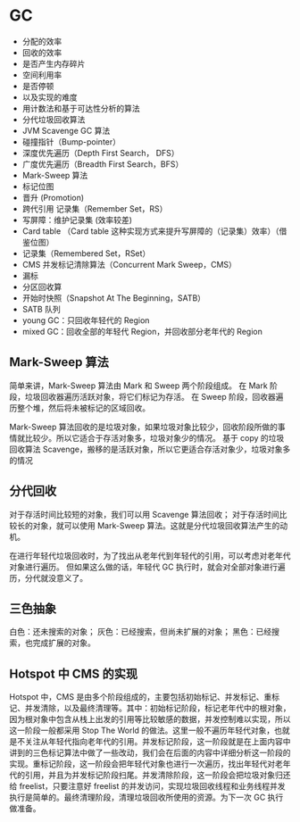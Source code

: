 # GC

- 分配的效率
- 回收的效率
- 是否产生内存碎片
- 空间利用率
- 是否停顿
- 以及实现的难度
- 用计数法和基于可达性分析的算法
- 分代垃圾回收算法
- JVM Scavenge GC 算法
- 碰撞指针（Bump-pointer）
- 深度优先遍历（Depth First Search， DFS）
- 广度优先遍历（Breadth First Search，BFS）
- Mark-Sweep 算法
- 标记位图
- 晋升 (Promotion)
- 跨代引用 记录集（Remember Set，RS）
- 写屏障：维护记录集 (效率较差)
- Card table （Card table 这种实现方式来提升写屏障的（记录集）效率）（借鉴位图）
- 记录集（Remembered Set，RSet）
- CMS 并发标记清除算法（Concurrent Mark Sweep，CMS）
- 漏标
- 分区回收算
- 开始时快照（Snapshot At The Beginning，SATB）
- SATB 队列
- young GC：只回收年轻代的 Region
- mixed GC：回收全部的年轻代 Region，并回收部分老年代的 Region

## Mark-Sweep 算法

简单来讲，Mark-Sweep 算法由 Mark 和 Sweep 两个阶段组成。
在 Mark 阶段，垃圾回收器遍历活跃对象，将它们标记为存活。
在 Sweep 阶段，回收器遍历整个堆，然后将未被标记的区域回收。

Mark-Sweep 算法回收的是垃圾对象，如果垃圾对象比较少，回收阶段所做的事情就比较少。所以它适合于存活对象多，垃圾对象少的情况。
基于 copy 的垃圾回收算法 Scavenge，搬移的是活跃对象，所以它更适合存活对象少，垃圾对象多的情况

## 分代回收

对于存活时间比较短的对象，我们可以用 Scavenge 算法回收；
对于存活时间比较长的对象，就可以使用 Mark-Sweep 算法。这就是分代垃圾回收算法产生的动机。

在进行年轻代垃圾回收时，为了找出从老年代到年轻代的引用，可以考虑对老年代对象进行遍历。
但如果这么做的话，年轻代 GC 执行时，就会对全部对象进行遍历，分代就没意义了。

## 三色抽象

白色：还未搜索的对象；
灰色：已经搜索，但尚未扩展的对象；
黑色：已经搜索，也完成扩展的对象。

## Hotspot 中 CMS 的实现

Hotspot 中，CMS 是由多个阶段组成的，主要包括初始标记、并发标记、重标记、并发清除，以及最终清理等。其中：初始标记阶段，标记老年代中的根对象，因为根对象中包含从栈上出发的引用等比较敏感的数据，并发控制难以实现，所以这一阶段一般都采用 Stop The World 的做法。这里一般不遍历年轻代对象，也就是不关注从年轻代指向老年代的引用。并发标记阶段，这一阶段就是在上面内容中讲到的三色标记算法中做了一些改动，我们会在后面的内容中详细分析这一阶段的实现。重标记阶段，这一阶段会把年轻代对象也进行一次遍历，找出年轻代对老年代的引用，并且为并发标记阶段扫尾。并发清除阶段，这一阶段会把垃圾对象归还给 freelist，只要注意好 freelist 的并发访问，实现垃圾回收线程和业务线程并发执行是简单的。最终清理阶段，清理垃圾回收所使用的资源。为下一次 GC 执行做准备。